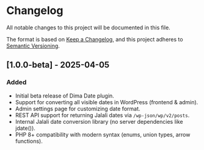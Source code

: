 # Changelog

All notable changes to this project will be documented in this file.

The format is based on [Keep a Changelog](https://keepachangelog.com/en/1.0.0/ ), and this project adheres to [Semantic Versioning](https://semver.org/spec/v2.0.0.html ).

## [1.0.0-beta] - 2025-04-05

### Added
- Initial beta release of Dima Date plugin.
- Support for converting all visible dates in WordPress (frontend & admin).
- Admin settings page for customizing date format.
- REST API support for returning Jalali dates via `/wp-json/wp/v2/posts`.
- Internal Jalali date conversion library (no server dependencies like jdate()).
- PHP 8+ compatibility with modern syntax (enums, union types, arrow functions).